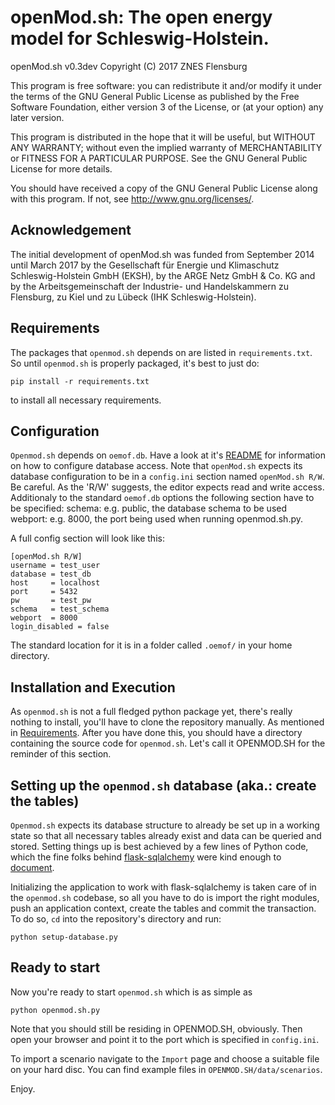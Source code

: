 # **openMod.sh**: The open energy model for Schleswig-Holstein.

openMod.sh v0.3dev
Copyright (C) 2017  ZNES Flensburg

This program is free software: you can redistribute it and/or modify
it under the terms of the GNU General Public License as published by
the Free Software Foundation, either version 3 of the License, or
(at your option) any later version.

This program is distributed in the hope that it will be useful,
but WITHOUT ANY WARRANTY; without even the implied warranty of
MERCHANTABILITY or FITNESS FOR A PARTICULAR PURPOSE.  See the
GNU General Public License for more details.

You should have received a copy of the GNU General Public License
along with this program.  If not, see <http://www.gnu.org/licenses/>.

## Acknowledgement

The initial development of openMod.sh was funded from September 2014 until
March 2017 by the Gesellschaft für Energie und Klimaschutz Schleswig-Holstein
GmbH (EKSH), by the ARGE Netz GmbH & Co. KG and by the  Arbeitsgemeinschaft der
Industrie- und Handelskammern zu Flensburg, zu Kiel und zu Lübeck (IHK
Schleswig-Holstein).

## Requirements

The packages that `openmod.sh` depends on are listed in `requirements.txt`.
So until `openmod.sh` is properly packaged, it's best to just do:

  ```
  pip install -r requirements.txt
  ```

to install all necessary requirements.

## Configuration

`Openmod.sh` depends on `oemof.db`. Have a look at it's [README][0] for
information on how to configure database access. Note that `openMod.sh`
expects its database configuration to be in a `config.ini` section named
`openMod.sh R/W`. Be careful. As the 'R/W' suggests, the editor expects
read and write access. Additionaly to the standard `oemof.db` options the
following section have to be specified:
schema: e.g. public, the database schema to be used
webport: e.g. 8000, the port being used when running openmod.sh.py.

A full config section will look like this:
```
[openMod.sh R/W]
username = test_user
database = test_db
host     = localhost
port     = 5432
pw       = test_pw
schema   = test_schema
webport  = 8000
login_disabled = false
```
The standard location for it is in a folder called `.oemof/` in your home
directory.


## Installation and Execution

As `openmod.sh` is not a full fledged python package yet, there's really
nothing to install, you'll have to clone the repository manually. As mentioned
in [Requirements](#requirements). After you have done this, you should have a
directory containing the source code for `openmod.sh`. Let's call it
OPENMOD.SH for the reminder of this section.

## Setting up the `openmod.sh` database (aka.: create the tables)

`Openmod.sh` expects its database structure to already be set up in a
working state so that all necessary tables already exist and data can be
queried and stored. Setting things up is best achieved by a few lines of
Python code, which the fine folks behind [flask-sqlalchemy][1] were
kind enough to [document][2].

Initializing the application to work with flask-sqlalchemy is taken care
of in the `openmod.sh` codebase, so all you have to do is import the
right modules, push an application context, create the tables and commit
the transaction. To do so, `cd` into the repository's directory and run:

  ```
  python setup-database.py
  ```

## Ready to start

Now you're ready to start `openmod.sh` which is as simple as

  ```
  python openmod.sh.py
  ```

Note that you should still be residing in OPENMOD.SH, obviously.
Then open your browser and point it to the port which is specified in
`config.ini`.

To import a scenario navigate to the `Import` page and choose a suitable file on
your hard disc. You can find example files in `OPENMOD.SH/data/scenarios`.

Enjoy.

[0]: https://github.com/oemof/oemof.db/blob/dev/README.rst#configuration
[1]: http://flask-sqlalchemy.pocoo.org/2.1/
[2]: http://flask-sqlalchemy.pocoo.org/2.1/contexts/#introduction-into-contexts
